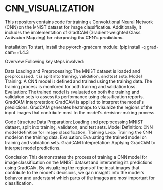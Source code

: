 # CNN_VISUALIZATION

This repository contains code for training a Convolutional Neural Network (CNN) on the MNIST dataset for image classification. Additionally, it includes the implementation of GradCAM (Gradient-weighted Class Activation Mapping) for interpreting the CNN's predictions.

Installation
To start, install the pytorch-gradcam module:
!pip install -q grad-cam==1.4.3

Overview
Following key steps involved:

Data Loading and Preprocessing: The MNIST dataset is loaded and preprocessed. It is split into training, validation, and test sets.
Model Training: A CNN model is defined and trained using the training data. The training process is monitored for both training and validation loss.
Evaluation: The trained model is evaluated on both the training and validation sets to assess its performance using classification reports.
GradCAM Interpretation: GradCAM is applied to interpret the model's predictions. GradCAM generates heatmaps to visualize the regions of the input images that contribute most to the model's decision-making process.

Code Structure
Data Preparation: Loading and preprocessing MNIST dataset, split into training, validation, and test sets.
Model Definition: CNN model definition for image classification.
Training Loop: Training the CNN model on the training data.
Evaluation: Evaluating the trained model on training and validation sets.
GradCAM Interpretation: Applying GradCAM to interpret model predictions.

Conclusion
This demonstrates the process of training a CNN model for image classification on the MNIST dataset and interpreting its predictions using GradCAM. By visualizing the regions of the input images that contribute to the model's decisions, we gain insights into the model's behavior and understand which parts of the images are most important for classification.
